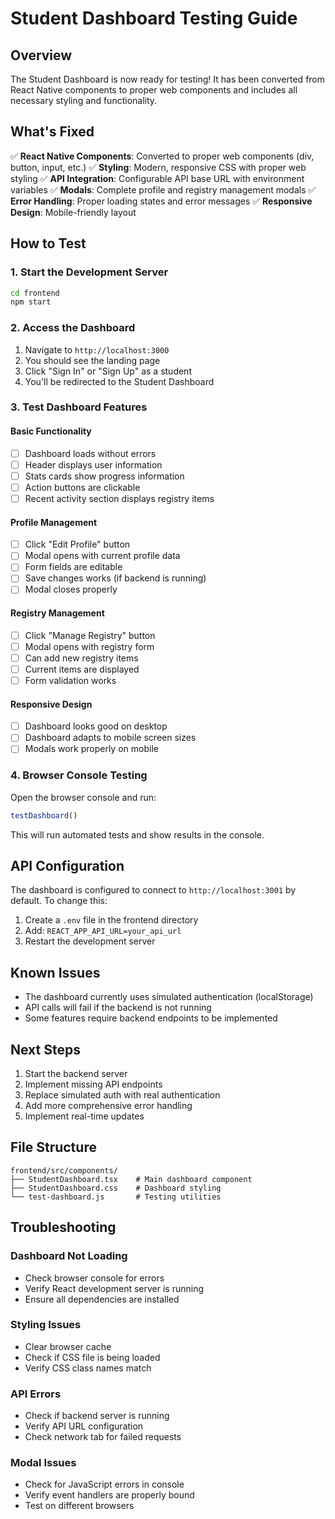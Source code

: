 # Student Dashboard Testing Guide

## Overview
The Student Dashboard is now ready for testing! It has been converted from React Native components to proper web components and includes all necessary styling and functionality.

## What's Fixed
✅ **React Native Components**: Converted to proper web components (div, button, input, etc.)
✅ **Styling**: Modern, responsive CSS with proper web styling
✅ **API Integration**: Configurable API base URL with environment variables
✅ **Modals**: Complete profile and registry management modals
✅ **Error Handling**: Proper loading states and error messages
✅ **Responsive Design**: Mobile-friendly layout

## How to Test

### 1. Start the Development Server
```bash
cd frontend
npm start
```

### 2. Access the Dashboard
1. Navigate to `http://localhost:3000`
2. You should see the landing page
3. Click "Sign In" or "Sign Up" as a student
4. You'll be redirected to the Student Dashboard

### 3. Test Dashboard Features

#### Basic Functionality
- [ ] Dashboard loads without errors
- [ ] Header displays user information
- [ ] Stats cards show progress information
- [ ] Action buttons are clickable
- [ ] Recent activity section displays registry items

#### Profile Management
- [ ] Click "Edit Profile" button
- [ ] Modal opens with current profile data
- [ ] Form fields are editable
- [ ] Save changes works (if backend is running)
- [ ] Modal closes properly

#### Registry Management
- [ ] Click "Manage Registry" button
- [ ] Modal opens with registry form
- [ ] Can add new registry items
- [ ] Current items are displayed
- [ ] Form validation works

#### Responsive Design
- [ ] Dashboard looks good on desktop
- [ ] Dashboard adapts to mobile screen sizes
- [ ] Modals work properly on mobile

### 4. Browser Console Testing
Open the browser console and run:
```javascript
testDashboard()
```

This will run automated tests and show results in the console.

## API Configuration
The dashboard is configured to connect to `http://localhost:3001` by default. To change this:

1. Create a `.env` file in the frontend directory
2. Add: `REACT_APP_API_URL=your_api_url`
3. Restart the development server

## Known Issues
- The dashboard currently uses simulated authentication (localStorage)
- API calls will fail if the backend is not running
- Some features require backend endpoints to be implemented

## Next Steps
1. Start the backend server
2. Implement missing API endpoints
3. Replace simulated auth with real authentication
4. Add more comprehensive error handling
5. Implement real-time updates

## File Structure
```
frontend/src/components/
├── StudentDashboard.tsx    # Main dashboard component
├── StudentDashboard.css    # Dashboard styling
└── test-dashboard.js       # Testing utilities
```

## Troubleshooting

### Dashboard Not Loading
- Check browser console for errors
- Verify React development server is running
- Ensure all dependencies are installed

### Styling Issues
- Clear browser cache
- Check if CSS file is being loaded
- Verify CSS class names match

### API Errors
- Check if backend server is running
- Verify API URL configuration
- Check network tab for failed requests

### Modal Issues
- Check for JavaScript errors in console
- Verify event handlers are properly bound
- Test on different browsers 